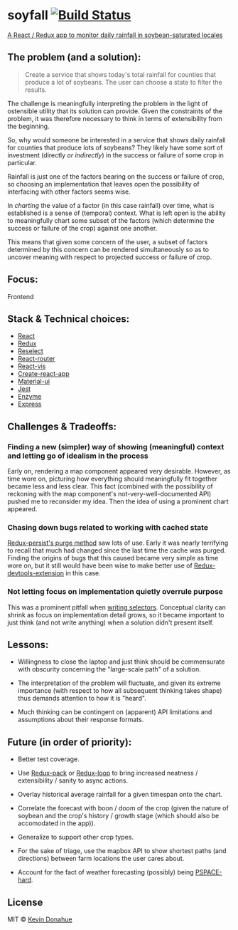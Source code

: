 # soyfall [![Build Status](https://img.shields.io/travis/kevmannn/soyfall/master.svg?style=flat-square)](https://travis-ci.org/kevmannn/soyfall)

[A React / Redux app to monitor daily rainfall in soybean-saturated locales](https://soyfall.now.sh)

## The problem (and a solution):
> Create a service that shows today's total rainfall for counties that produce a lot of soybeans. The user can choose a state to filter the results.

The challenge is meaningfully interpreting the problem in the light of ostensible utility that its solution can provide.
Given the constraints of the problem, it was therefore necessary to think in terms of extensibility from the beginning.

So, why would someone be interested in a service that shows daily rainfall for counties that produce lots of soybeans?
They likely have some sort of investment (directly _or indirectly_) in the success or failure of some crop in particular.

Rainfall is just one of the factors bearing on the success or failure of crop, so choosing an implementation that leaves open the possibility of
interfacing with other factors seems wise.

In _charting_ the value of a factor (in this case rainfall) over time, what is established is a sense of (temporal) context.
What is left open is the ability to meaningfully chart some subset of the factors (which determine the success or failure of the crop) against one another.

This means that given some concern of the user, a subset of factors determined by this concern can be rendered simultaneously so as to uncover meaning with respect to projected success or failure of crop.

## Focus:
Frontend

## Stack & Technical choices:
* [React](https://github.com/facebook/react)
* [Redux](https://github.com/reactjs/redux)
* [Reselect](https://github.com/reactjs/reselect)
* [React-router](https://github.com/ReactTraining/react-router)
* [React-vis](https://github.com/uber/react-vis)
* [Create-react-app](https://github.com/facebookincubator/create-react-app)
* [Material-ui](https://github.com/callemall/material-ui)
* [Jest](https://github.com/facebook/jest)
* [Enzyme](https://github.com/airbnb/enzyme)
* [Express](https://github.com/expressjs/express)

## Challenges & Tradeoffs:
### Finding a new (simpler) way of showing (meaningful) context and letting go of idealism in the process
Early on, rendering a map component appeared very desirable. However, as time wore on, picturing how everything
should meaningfully fit together became less and less clear. This fact (combined with the possibility of reckoning with the map component's not-very-well-documented API)
pushed me to reconsider my idea. Then the idea of using a prominent chart appeared.

### Chasing down bugs related to working with cached state
[Redux-persist's purge method](https://github.com/rt2zz/redux-persist#persistor-object) saw lots of use.
Early it was nearly terrifying to recall that much had changed since the last time the cache was purged.
Finding the origins of bugs that this caused became very simple as time wore on, but it still would have been wise
to make better use of [Redux-devtools-extension](https://github.com/zalmoxisus/redux-devtools-extension) in this case.

### Not letting focus on implementation quietly overrule purpose
This was a prominent pitfall when [writing selectors](https://github.com/reactjs/reselect#creating-a-memoized-selector).
Conceptual clarity can shrink as focus on implementation detail grows, so it became important to just think (and not write anything)
when a solution didn't present itself.

## Lessons:
* Willingness to close the laptop and just think should be commensurate with obscurity concerning the "large-scale path" of a solution.

* The interpretation of the problem will fluctuate, and given its extreme importance (with respect to how all subsequent thinking takes shape) thus demands attention to how it is "heard".

* Much thinking can be contingent on (apparent) API limitations and assumptions about their response formats.

## Future (in order of priority):
* Better test coverage.

* Use [Redux-pack](https://github.com/lelandrichardson/redux-pack) or [Redux-loop](https://github.com/redux-loop/redux-loop) to bring increased neatness / extensibility / sanity to async actions.

* Overlay historical average rainfall for a given timespan onto the chart.

* Correlate the forecast with boon / doom of the crop (given the nature of soybean and the crop's history / growth stage (which should also be accomodated in the app)).

* Generalize to support other crop types.

* For the sake of triage, use the mapbox API to show shortest paths (and directions) between farm locations the user cares about.

* Account for the fact of weather forecasting (possibly) being [PSPACE-hard](http://www.sigecom.org/exchanges/volume_7/3/FORTNOW.pdf).

## License

MIT © [Kevin Donahue](https://twitter.com/nonnontrivial)
